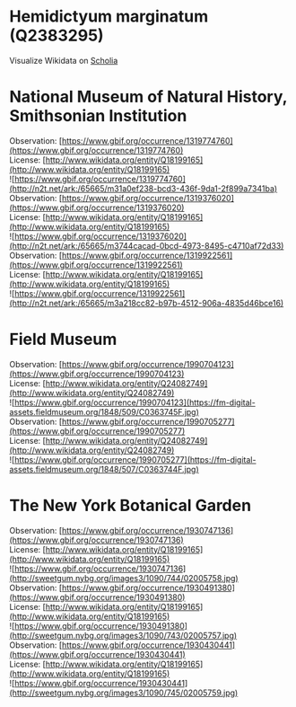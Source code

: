 
Hemidictyum marginatum (Q2383295)
=================================
  
Visualize Wikidata on [Scholia](https://scholia.toolforge.org/taxon/Q2383295)
# National Museum of Natural History, Smithsonian Institution
  
Observation: [https://www.gbif.org/occurrence/1319774760](https://www.gbif.org/occurrence/1319774760)  
License: [http://www.wikidata.org/entity/Q18199165](http://www.wikidata.org/entity/Q18199165)  
![https://www.gbif.org/occurrence/1319774760](http://n2t.net/ark:/65665/m31a0ef238-bcd3-436f-9da1-2f899a7341ba)  
Observation: [https://www.gbif.org/occurrence/1319376020](https://www.gbif.org/occurrence/1319376020)  
License: [http://www.wikidata.org/entity/Q18199165](http://www.wikidata.org/entity/Q18199165)  
![https://www.gbif.org/occurrence/1319376020](http://n2t.net/ark:/65665/m3744cacad-0bcd-4973-8495-c4710af72d33)  
Observation: [https://www.gbif.org/occurrence/1319922561](https://www.gbif.org/occurrence/1319922561)  
License: [http://www.wikidata.org/entity/Q18199165](http://www.wikidata.org/entity/Q18199165)  
![https://www.gbif.org/occurrence/1319922561](http://n2t.net/ark:/65665/m3a218cc82-b97b-4512-906a-4835d46bce16)
# Field Museum
  
Observation: [https://www.gbif.org/occurrence/1990704123](https://www.gbif.org/occurrence/1990704123)  
License: [http://www.wikidata.org/entity/Q24082749](http://www.wikidata.org/entity/Q24082749)  
![https://www.gbif.org/occurrence/1990704123](https://fm-digital-assets.fieldmuseum.org/1848/509/C0363745F.jpg)  
Observation: [https://www.gbif.org/occurrence/1990705277](https://www.gbif.org/occurrence/1990705277)  
License: [http://www.wikidata.org/entity/Q24082749](http://www.wikidata.org/entity/Q24082749)  
![https://www.gbif.org/occurrence/1990705277](https://fm-digital-assets.fieldmuseum.org/1848/507/C0363744F.jpg)
# The New York Botanical Garden
  
Observation: [https://www.gbif.org/occurrence/1930747136](https://www.gbif.org/occurrence/1930747136)  
License: [http://www.wikidata.org/entity/Q18199165](http://www.wikidata.org/entity/Q18199165)  
![https://www.gbif.org/occurrence/1930747136](http://sweetgum.nybg.org/images3/1090/744/02005758.jpg)  
Observation: [https://www.gbif.org/occurrence/1930491380](https://www.gbif.org/occurrence/1930491380)  
License: [http://www.wikidata.org/entity/Q18199165](http://www.wikidata.org/entity/Q18199165)  
![https://www.gbif.org/occurrence/1930491380](http://sweetgum.nybg.org/images3/1090/743/02005757.jpg)  
Observation: [https://www.gbif.org/occurrence/1930430441](https://www.gbif.org/occurrence/1930430441)  
License: [http://www.wikidata.org/entity/Q18199165](http://www.wikidata.org/entity/Q18199165)  
![https://www.gbif.org/occurrence/1930430441](http://sweetgum.nybg.org/images3/1090/745/02005759.jpg)